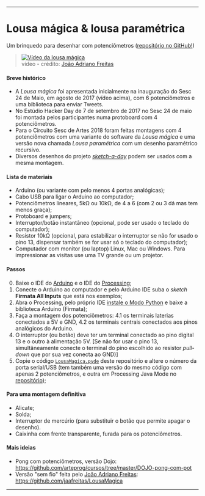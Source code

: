 ----

# Lousa mágica & lousa paramétrica

Um brinquedo para desenhar com potenciômetros ([repositório no GitHub!](https://github.com/villares/lousa-magica/))

> [![Vídeo da lousa mágica](https://img.youtube.com/vi/D5Ha1bhqBuQ/0.jpg)](https://www.youtube.com/watch?v=D5Ha1bhqBuQ)
> <br />vídeo - crédito: [João Adriano Freitas](https://github.com/jaafreitas)

#### Breve histórico

* A *Lousa mágica* foi apresentada inicialmente na inauguração do Sesc 24 de Maio, em agosto de 2017 (vídeo acima), com 6 potenciômetros e uma biblioteca para enviar Tweets.
* No Estúdio Hacker Day de 7 de setembro de 2017 no Sesc 24 de maio foi montada pelos participantes numa protoboard com 4 potenciômetros.
* Para o Circuito Sesc de Artes 2018 foram feitas montagens com 4 potenciômetros com uma variante do software da *Lousa mágica* e uma versão nova chamada *Lousa paramétrica* com um desenho paramétrico recursivo.
* Diversos desenhos do projeto [*sketch-a-day*](https://villares.github.com/sketch-a-day) podem ser usados com a mesma montagem.

#### Lista de materiais
* Arduino (ou variante com pelo menos 4 portas analógicas);
* Cabo USB para ligar o Arduino ao computador;
* Potenciômetros lineares, 5kΩ ou 10kΩ, de 4 a 6 (com 2 ou 3 dá mas tem menos graça);
* Protoboard e jumpers;
* Interruptor/botão instantâneo (opcional, pode ser usado o teclado do computador);
* Resistor 10kΩ (opcional, para estabilizar o interruptor se não for usado o pino 13, dispensar também se for usar só o teclado do computador);
* Computador com monitor (ou laptop) Linux, Mac ou Windows. Para impressionar as visitas use uma TV grande ou um projetor.

#### Passos
0. Baixe o IDE do [Arduino](http://arduino.cc) e o IDE do [Processing](http://processing.org);
1. Conecte o Arduino ao computador e pelo Arduino IDE suba o *sketch* **Firmata All Inputs** que está nos exemplos;
2. Abra o Processing, pelo próprio IDE [instale o Modo Python](https://github.com/villares/villares.github.io/blob/master/como-instalar-o-processing-modo-python/index.md) e baixe a biblioteca Arduino (Firmata);
3. Faça a montagem dos potenciômetros:
   4.1 os terminais laterias conectados a 5V e GND,
   4.2 os terminais centrais conectados aos pinos analógicos do Arduino.
4. O interruptor (ou botão) deve ter um terminal conectado ao pino digital 13 e o outro à alimentação 5V. [Se não for usar o pino 13, simultâneamente conecte o terminal do pino escolhido ao resistor *pull-down* que por sua vez conecta ao GND)]
5. Copie o código [`LousaMagica.pyde`](LousaMagica/LousaMagica.pyde) deste repositório e altere o número da porta serial/USB (tem também uma versão do mesmo código com apenas 2 potenciômetros, e outra em Processing Java Mode no [repositório](https://github.com/villares/lousa-magica/));

#### Para uma montagem definitiva
* Alicate;
* Solda;
* Interruptor de mercúrio (para substituir o botão que permite apagar o desenho).
* Caixinha com frente transparente, furada para os potenciômetros.

#### Mais ideias

* Pong com potenciômetros, versão Dojo: https://github.com/arteprog/cursos/tree/master/DOJO-pong-com-pot
* Versão "sem fio" feita pelo [João Adriano Freitas](https://github.com/jaafreitas): https://github.com/jaafreitas/LousaMagica

----


